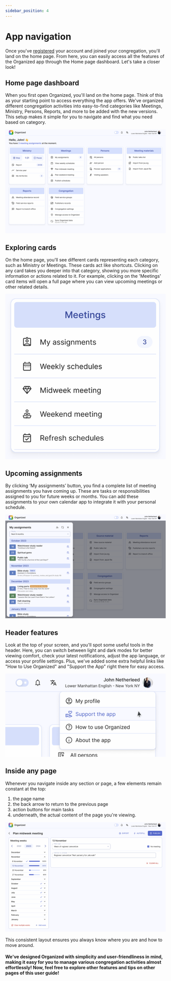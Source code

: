```yaml
---
sidebar_position: 4
---
```


# App navigation

Once you've [registered](../onboarding/register-and-login.md) your account and joined your congregation, you'll land on the home page. From here, you can easily access all the features of the Organized app through the Home page dashboard. Let's take a closer look!

## Home page dashboard

When you first open Organized, you'll land on the home page. Think of this as your starting point to access everything the app offers. We've organized different congregation activities into easy-to-find categories like Meetings, Ministry, Persons, Reports, and more to be added with the new versions. This setup makes it simple for you to navigate and find what you need based on category.

![Organized dashboard](./img/dashboard.png)

## Exploring cards

On the home page, you'll see different cards representing each category, such as Ministry or Meetings. These cards act like shortcuts. Clicking on any card takes you deeper into that category, showing you more specific information or actions related to it. For example, clicking on the 'Meetings' card items will open a full page where you can view upcoming meetings or other related details.

![Organized dashboard](./img/meeting-card.png)

## Upcoming assignments

By clicking ‘My assignments’ button, you find a complete list of meeting assignments you have coming up. These are tasks or responsibilities assigned to you for future weeks or months. You can add these assignments to your own calendar app to integrate it with your personal schedule.

![Organized dashboard](./img/my-assignments.png)

## Header features

Look at the top of your screen, and you'll spot some useful tools in the header. Here, you can switch between light and dark modes for better viewing comfort, check your latest notifications, adjust the app language, or access your profile settings. Plus, we've added some extra helpful links like "How to Use Organized" and "Support the App" right there for easy access.

![Organized dashboard](./img/header-menu.png)

## Inside any page

Whenever you navigate inside any section or page, a few elements remain constant at the top:

1. the page name
2. the back arrow to return to the previous page
3. action buttons for main tasks
4. underneath, the actual content of the page you're viewing.

![Organized dashboard](./img/page-structure.png)

This consistent layout ensures you always know where you are and how to move around.

#### We've designed Organized with simplicity and user-friendliness in mind, making it easy for you to manage various congregation activities almost effortlessly! Now, feel free to explore other features and tips on other pages of this user guide!